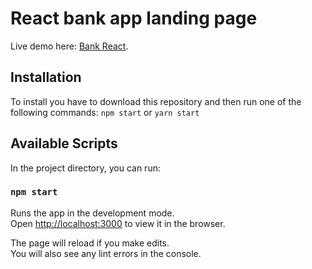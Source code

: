 # React bank app landing page

Live demo here: [Bank React](http://bankreact.codigohabil.com/).

## Installation
To install you have to download this repository and then run one of the following commands: `npm start` or `yarn start`

## Available Scripts

In the project directory, you can run:

### `npm start`

Runs the app in the development mode.\
Open [http://localhost:3000](http://localhost:3000) to view it in the browser.

The page will reload if you make edits.\
You will also see any lint errors in the console.
